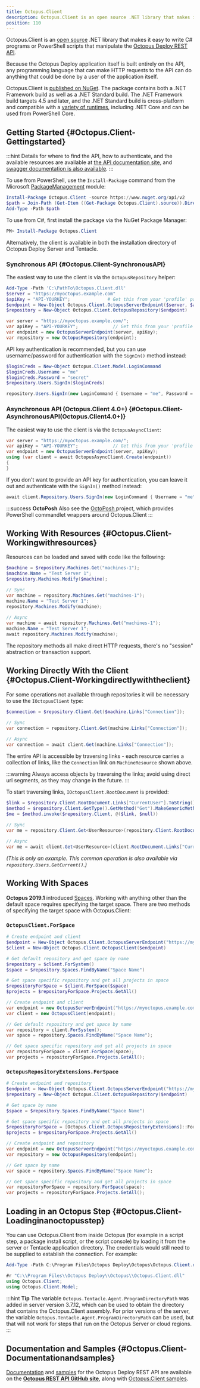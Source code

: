 ```yaml
---
title: Octopus.Client
description: Octopus.Client is an open source .NET library that makes it easy to write C# programs that interact with the Octopus Deploy REST API.
position: 110
---
```


Octopus.Client is an [open source](https://github.com/OctopusDeploy/OctopusClients) .NET library that makes it easy to write C# programs or PowerShell scripts that manipulate the [Octopus Deploy REST API](/docs/octopus-rest-api/index.md).

Because the Octopus Deploy application itself is built entirely on the API, any programming language that can make HTTP requests to the API can do anything that could be done by a user of the application itself.

Octopus.Client is [published on NuGet](https://www.nuget.org/packages/Octopus.Client). The package contains both a .NET Framework build as well as a .NET Standard build. The .NET Framework build targets 4.5 and later, and the .NET Standard build is cross-platform and compatible with a [variety of runtimes](https://docs.microsoft.com/en-us/dotnet/articles/standard/library), including .NET Core and can be used from PowerShell Core.

## Getting Started {#Octopus.Client-Gettingstarted}

:::hint
Details for where to find the API, how to authenticate, and the available resources are available at [the API documentation site](https://g.octopushq.com/ApiDocs), and [swagger documentation is also available](https://demo.octopus.com/swaggerui).
:::

To use from PowerShell, use the `Install-Package` command from the Microsoft [PackageManagement](https://docs.microsoft.com/en-us/powershell/module/packagemanagement) module:
```powershell
Install-Package Octopus.Client -source https://www.nuget.org/api/v2
$path = Join-Path (Get-Item ((Get-Package Octopus.Client).source)).Directory.FullName "lib/net45/Octopus.Client.dll"
Add-Type -Path $path
```

To use from C#, first install the package via the NuGet Package Manager:

```powershell
PM> Install-Package Octopus.Client
```

Alternatively, the client is available in both the installation directory of Octopus Deploy Server and Tentacle.

### Synchronous API {#Octopus.Client-SynchronousAPI}

The easiest way to use the client is via the `OctopusRepository` helper:

```powershell PowerShell
Add-Type -Path 'C:\PathTo\Octopus.Client.dll'
$server = "https://myoctopus.example.com"
$apiKey = "API-YOURKEY";              # Get this from your 'profile' page in the Octopus web portal
$endpoint = New-Object Octopus.Client.OctopusServerEndpoint($server, $apiKey)
$repository = New-Object Octopus.Client.OctopusRepository($endpoint)
```
```cs C#
var server = "https://myoctopus.example.com/";
var apiKey = "API-YOURKEY";             // Get this from your 'profile' page in the Octopus web portal
var endpoint = new OctopusServerEndpoint(server, apiKey);
var repository = new OctopusRepository(endpoint);
```

API key authentication is recommended, but you can use username/password for authentication with the `SignIn()` method instead:

```powershell PowerShell
$loginCreds = New-Object Octopus.Client.Model.LoginCommand
$loginCreds.Username = "me"
$loginCreds.Password = "secret"
$repository.Users.SignIn($loginCreds)
```
```cs C#
repository.Users.SignIn(new LoginCommand { Username = "me", Password = "secret" });
```

### Asynchronous API (Octopus.Client 4.0+) {#Octopus.Client-AsynchronousAPI(Octopus.Client4.0+)}

The easiest way to use the client is via the `OctopusAsyncClient`:

```cs c#
var server = "https://myoctopus.example.com/";
var apiKey = "API-YOURKEY";             // Get this from your 'profile' page in the Octopus web portal
var endpoint = new OctopusServerEndpoint(server, apiKey);
using (var client = await OctopusAsyncClient.Create(endpoint))
{
}
```

If you don't want to provide an API key for authentication, you can leave it out and authenticate with the `SignIn()` method instead:

```cs
await client.Repository.Users.SignIn(new LoginCommand { Username = "me", Password = "secret" });
```

:::success
**OctoPosh**
Also see the [OctoPosh ](https://github.com/Dalmirog/OctoPosh)project, which provides PowerShell commandlet wrappers around Octopus.Client
:::

## Working With Resources {#Octopus.Client-Workingwithresources}

Resources can be loaded and saved with code like the following:

```powershell PowerShell
$machine = $repository.Machines.Get("machines-1");
$machine.Name = "Test Server 1";
$repository.Machines.Modify($machine);
```
```cs C#
// Sync
var machine = repository.Machines.Get("machines-1");
machine.Name = "Test Server 1";
repository.Machines.Modify(machine);
 
// Async
var machine = await repository.Machines.Get("machines-1");
machine.Name = "Test Server 1";
await repository.Machines.Modify(machine);
```

The repository methods all make direct HTTP requests, there's no "session" abstraction or transaction support.

## Working Directly With the Client {#Octopus.Client-Workingdirectlywiththeclient}

For some operations not available through repositories it will be necessary to use the `IOctopusClient` type:

```powershell PowerShell
$connection = $repository.Client.Get($machine.Links["Connection"]);
```
```cs C#
// Sync
var connection = repository.Client.Get(machine.Links["Connection"]);
 
// Async
var connection = await client.Get(machine.Links["Connection"]);
```

The entire API is accessible by traversing links - each resource carries a collection of links, like the `Connection` link on `MachineResource` shown above.

:::warning
Always access objects by traversing the links; avoid using direct url segments, as they may change in the future.
:::

To start traversing links, `IOctopusClient.RootDocument` is provided:

```powershell PowerShell
$link = $repository.Client.RootDocument.Links["CurrentUser"].ToString()
$method = $repository.Client.GetType().GetMethod("Get").MakeGenericMethod([Octopus.Client.Model.UserResource])
$me = $method.invoke($repository.Client, @($link, $null))
```
```cs C#
// Sync
var me = repository.Client.Get<UserResource>(repository.Client.RootDocument.Links["CurrentUser"]);
 
// Async
var me = await client.Get<UserResource>(client.RootDocument.Links["CurrentUser"])
```
*(This is only an example. This common operation is also available via `repository.Users.GetCurrent()`.)*

## Working With Spaces

**Octopus 2019.1** introduced [Spaces](/docs/administration/spaces/index.md). Working with anything other than the default space requires specifying the target space. There are two methods of specifying the target space with Octopus.Client:

### `OctopusClient.ForSpace`

```powershell PowerShell
# Create endpoint and client
$endpoint = New-Object Octopus.Client.OctopusServerEndpoint("https://myoctopus.example.com", "API-YOURKEY")
$client = New-Object Octopus.Client.OctopusClient($endpoint)

# Get default repository and get space by name
$repository = $client.ForSystem()
$space = $repository.Spaces.FindByName("Space Name")

# Get space specific repository and get all projects in space
$repositoryForSpace = $client.ForSpace($space)
$projects = $repositoryForSpace.Projects.GetAll()
```
```cs C#
// Create endpoint and client
var endpoint = new OctopusServerEndpoint("https://myoctopus.example.com", "API-YOURKEY");
var client = new OctopusClient(endpoint);

// Get default repository and get space by name
var repository = client.ForSystem();
var space = repository.Spaces.FindByName("Space Name");

// Get space specific repository and get all projects in space
var repositoryForSpace = client.ForSpace(space);
var projects = repositoryForSpace.Projects.GetAll();
```

### `OctopusRepositoryExtensions.ForSpace`

```powershell PowerShell
# Create endpoint and repository
$endpoint = New-Object Octopus.Client.OctopusServerEndpoint("https://myoctopus.example.com", "API-YOURKEY")
$repository = New-Object Octopus.Client.OctopusRepository($endpoint)

# Get space by name
$space = $repository.Spaces.FindByName("Space Name")

# Get space specific repository and get all projects in space
$repositoryForSpace = [Octopus.Client.OctopusRepositoryExtensions]::ForSpace($repository, $space)
$projects = $repositoryForSpace.Projects.GetAll()
```
```cs C#
// Create endpoint and repository
var endpoint = new OctopusServerEndpoint("https://myoctopus.example.com", "API-YOURKEY");
var repository = new OctopusRepository(endpoint);

// Get space by name
var space = repository.Spaces.FindByName("Space Name");

// Get space specific repository and get all projects in space
var repositoryForSpace = repository.ForSpace(space);
var projects = repositoryForSpace.Projects.GetAll();
```

## Loading in an Octopus Step {#Octopus.Client-Loadinginanoctopusstep}

You can use Octopus.Client from inside Octopus (for example in a script step, a package install script, or the script console) by loading it from the server or Tentacle application directory. The credentials would still need to be supplied to establish the connection. For example:

```powershell PowerShell
Add-Type -Path C:\Program Files\Octopus Deploy\Octopus\Octopus.Client.dll'
```
```cs C#
#r "C:\\Program Files\\Octopus Deploy\\Octopus\\Octopus.Client.dll"
using Octopus.Client;
using Octopus.Client.Model;
```

:::hint
**Tip**
The variable `Octopus.Tentacle.Agent.ProgramDirectoryPath` was added in server version 3.7.12, which can be used to obtain the directory that contains the Octopus.Client assembly. For prior versions of the server, the variable `Octopus.Tentacle.Agent.ProgramDirectoryPath` can be used, but that will not work for steps that run on the Octopus Server or cloud regions.
:::

## Documentation and Samples {#Octopus.Client-Documentationandsamples}

[Documentation](https://github.com/OctopusDeploy/OctopusDeploy-Api/wiki) and [samples](https://github.com/OctopusDeploy/OctopusDeploy-Api) for the Octopus Deploy REST API are available on the **[Octopus REST API GitHub site](https://github.com/OctopusDeploy/OctopusDeploy-Api)**, along with [Octopus.Client samples](https://github.com/OctopusDeploy/OctopusDeploy-Api/tree/master/Octopus.Client).
